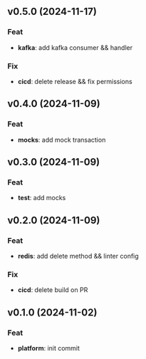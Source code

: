 ## v0.5.0 (2024-11-17)

### Feat

- **kafka**: add kafka consumer && handler

### Fix

- **cicd**: delete release && fix permissions

## v0.4.0 (2024-11-09)

### Feat

- **mocks**: add mock transaction

## v0.3.0 (2024-11-09)

### Feat

- **test**: add mocks

## v0.2.0 (2024-11-09)

### Feat

- **redis**: add delete method && linter config

### Fix

- **cicd**: delete build on PR

## v0.1.0 (2024-11-02)

### Feat

- **platform**: init commit
